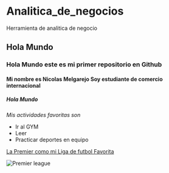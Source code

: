 # Analitica_de_negocios
Herramienta de analitica de negocio

## Hola Mundo
### Hola Mundo este es mi primer repositorio en Github
#### Mi nombre es Nicolas Melgarejo Soy estudiante de comercio internacional

##### **Hola Mundo**
*Mis actividades favoritas son*

* Ir al GYM
* Leer
* Practicar deportes en equipo

[La Premier como mi Liga de futbol Favorita](https://www.premierleague.com/)

![Premier league](https://b.fssta.com/uploads/application/soccer/competition-logos/EnglishPremierLeague.png)
